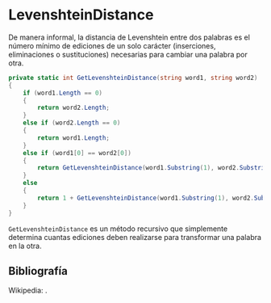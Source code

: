 # LevenshteinDistance

De manera informal, la distancia de Levenshtein entre dos palabras es el número mínimo de ediciones de un solo carácter (inserciones, eliminaciones o sustituciones) necesarias para cambiar una palabra por otra.

```cs
private static int GetLevenshteinDistance(string word1, string word2)
{
    if (word1.Length == 0)
    {
        return word2.Length;
    }
    else if (word2.Length == 0)
    {
        return word1.Length;
    }
    else if (word1[0] == word2[0])
    {
        return GetLevenshteinDistance(word1.Substring(1), word2.Substring(1));
    }
    else
    {
        return 1 + GetLevenshteinDistance(word1.Substring(1), word2.Substring(1));
    }
}
```

`GetLevenshteinDistance` es un método recursivo que simplemente determina cuantas ediciones deben realizarse para transformar una palabra en la otra.

## Bibliografía

Wikipedia: [](https://en.wikipedia.org/wiki/Levenshtein_distance#:~:text=Informally%2C%20the%20Levenshtein%20distance%20between,considered%20this%20distance%20in%201965.).